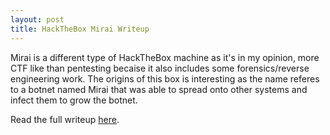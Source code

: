 ```yaml
---
layout: post
title: HackTheBox Mirai Writeup
---
```


Mirai is a different type of HackTheBox machine as it's in my opinion, more CTF like than pentesting becaise it also includes some forensics/reverse engineering work. The origins of this box is interesting as the name referes to a botnet named Mirai that was able to spread onto other systems and infect them to grow the botnet.

Read the full writeup [here](https://burntxnoodle.github.io/writeups/HTB-Mirai/).